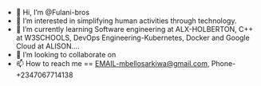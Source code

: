 - 👋 Hi, I’m @Fulani-bros
- 👀 I’m interested in simplifying human activities through technology.
- 🌱 I’m currently learning Software engineering at ALX-HOLBERTON, C++ at W3SCHOOLS, DevOps Engineering-Kubernetes, Docker and Google Cloud at ALISON....
- 💞️ I’m looking to collaborate on 
- 📫 How to reach me == EMAIL-mbellosarkiwa@gmail.com, Phone- +2347067714138

<!---
Fulani-bros/Fulani-bros is a ✨ special ✨ repository because its `README.md` (this file) appears on your GitHub profile.
You can click the Preview link to take a look at your changes.
--->

